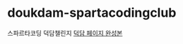 # doukdam-spartacodingclub
스파르타코딩 덕담챌린지
<a href="https://deokdam.spartacodingclub.kr/Zutno1muUnyu/index.html">덕담 페이지 완성본</a>
<!-- https://deokdam.spartacodingclub.kr/Zutno1muUnyu/index.html -->

